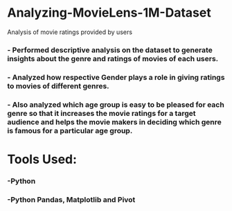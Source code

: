 # Analyzing-MovieLens-1M-Dataset
Analysis of movie ratings provided by users

### - Performed descriptive analysis on the dataset to generate insights about the genre and ratings of movies of each users.
### - Analyzed how respective Gender plays a role in giving ratings to movies of different genres. 
### - Also analyzed which age group is easy to be pleased for each genre so that it increases the movie ratings for a target audience and helps the movie makers in deciding which genre is famous for a particular age group.

# Tools Used:
### -Python
### -Python Pandas, Matplotlib and Pivot
